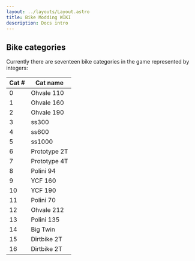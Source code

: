 ```yaml
---
layout: ../layouts/Layout.astro
title: Bike Modding WIKI
description: Docs intro
---
```


## Bike categories

Currently there are seventeen bike categories in the game represented by integers:

| Cat # | Cat name     |
| ----- | ------------ |
| 0     | Ohvale 110   |
| 1     | Ohvale 160   |
| 2     | Ohvale 190   |
| 3     | ss300        |
| 4     | ss600        |
| 5     | ss1000       |
| 6     | Prototype 2T |
| 7     | Prototype 4T |
| 8     | Polini 94    |
| 9     | YCF 160      |
| 10    | YCF 190      |
| 11    | Polini 70    |
| 12    | Ohvale 212   |
| 13    | Polini 135   |
| 14    | Big Twin     |
| 15    | Dirtbike 2T  |
| 16    | Dirtbike 2T  |
